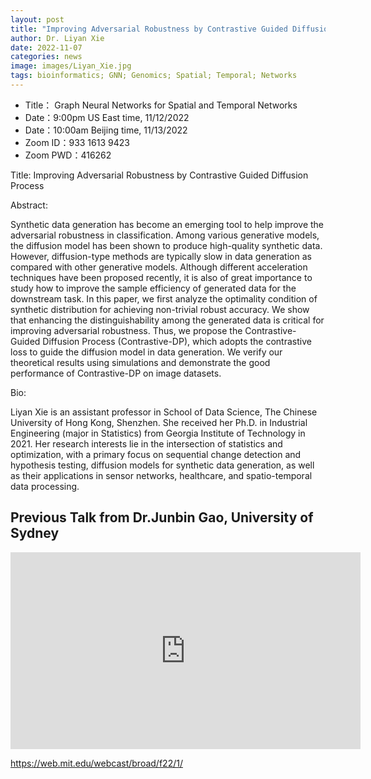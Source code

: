 ```yaml
---
layout: post
title: "Improving Adversarial Robustness by Contrastive Guided Diffusion Process"
author: Dr. Liyan Xie 
date: 2022-11-07
categories: news
image: images/Liyan_Xie.jpg
tags: bioinformatics; GNN; Genomics; Spatial; Temporal; Networks
---
```


- Title： Graph Neural Networks for Spatial and Temporal Networks
- Date：9:00pm US East time, 11/12/2022
- Date：10:00am Beijing time, 11/13/2022
- Zoom  ID：933 1613 9423
- Zoom PWD：416262

Title: Improving Adversarial Robustness by Contrastive Guided Diffusion Process

Abstract: 

Synthetic data generation has become an emerging tool to help improve the adversarial robustness in classification. Among various generative models, the diffusion model has been shown to produce high-quality synthetic data. However, diffusion-type methods are typically slow in data generation as compared with other generative models. Although different acceleration techniques have been proposed recently, it is also of great importance to study how to improve the sample efficiency of generated data for the downstream task. In this paper, we first analyze the optimality condition of synthetic distribution for achieving non-trivial robust accuracy. We show that enhancing the distinguishability among the generated data is critical for improving adversarial robustness. Thus, we propose the Contrastive-Guided Diffusion Process (Contrastive-DP), which adopts the contrastive loss to guide the diffusion model in data generation. We verify our theoretical results using simulations and demonstrate the good performance of Contrastive-DP on image datasets.


Bio: 

Liyan Xie is an assistant professor in School of Data Science, The Chinese University of Hong Kong, Shenzhen. She received her Ph.D. in Industrial Engineering (major in Statistics) from Georgia Institute of Technology in 2021. Her research interests lie in the intersection of statistics and optimization, with a primary focus on sequential change detection and hypothesis testing, diffusion models for synthetic data generation, as well as their applications in sensor networks, healthcare, and spatio-temporal data processing.


## Previous Talk from Dr.Junbin Gao, University of Sydney

<p align="center">
<iframe width="560" height="315" src="https://www.youtube.com/embed/pY42X2Y8DYU" title="YouTube video player" frameborder="0" allow="accelerometer; autoplay; clipboard-write; encrypted-media; gyroscope; picture-in-picture" allowfullscreen></iframe>
</p>

https://web.mit.edu/webcast/broad/f22/1/
